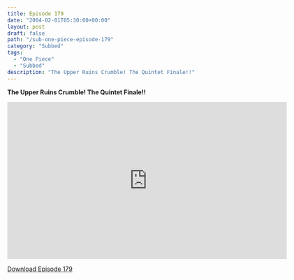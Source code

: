 ```yaml
---
title: Episode 179
date: "2004-02-01T05:30:00+00:00"
layout: post
draft: false
path: "/sub-one-piece-episode-179"
category: "Subbed"
tags:
  - "One Piece"
  - "Subbed"
description: "The Upper Ruins Crumble! The Quintet Finale!!"
---
```


**The Upper Ruins Crumble! The Quintet Finale!!**

<iframe width="640" height="360" src="https://www.rapidvideo.com/e/FXQGGLEB8X" frameborder="0" marginwidth=0 marginheight=0 scrolling=no allowfullscreen></iframe>

<a href="http://ouo.io/qs/eCodkFEQ?s=https://rapidvid.to/d/https://www.rapidvideo.com/e/FXQGGLEB8X">Download Episode 179</a>

